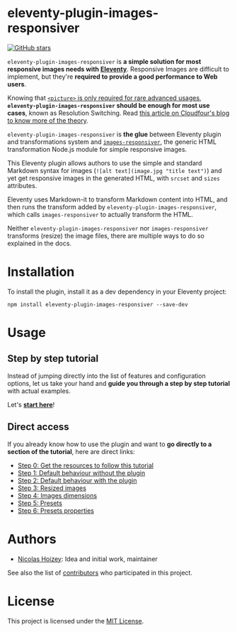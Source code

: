 # eleventy-plugin-images-responsiver

[![GitHub stars](https://img.shields.io/github/stars/nhoizey/images-responsiver.svg?style=social)](https://github.com/nhoizey/images-responsiver/stargazers)

`eleventy-plugin-images-responsiver` is **a simple solution for most responsive images needs with [Eleventy](https://www.11ty.dev/)**. Responsive Images are difficult to implement, but they're **required to provide a good performance to Web users**.

Knowing that [`<picture>` is only required for rare advanced usages](https://cloudfour.com/thinks/dont-use-picture-most-of-the-time/), **`eleventy-plugin-images-responsiver` should be enough for most use cases**, known as Resolution Switching. Read [this article on Cloudfour's blog to know more of the theory](https://cloudfour.com/thinks/responsive-images-the-simple-way/).

`eleventy-plugin-images-responsiver` is **the glue** between Eleventy plugin and transformations system and [`images-responsiver`](https://github.com/nhoizey/images-responsiver), the generic HTML transformation Node.js module for simple responsive images.

This Eleventy plugin allows authors to use the simple and standard Markdown syntax for images (`![alt text](image.jpg "title text")`) and yet get responsive images in the generated HTML, with `srcset` and `sizes` attributes.

Eleventy uses Markdown-it to transform Markdown content into HTML, and then runs the transform added by `eleventy-plugin-images-responsiver`, which calls `images-responsiver` to actually transform the HTML.

Neither `eleventy-plugin-images-responsiver` nor `images-responsiver` transforms (resize) the image files, there are multiple ways to do so explained in the docs.

# Installation

To install the plugin, install it as a dev dependency in your Eleventy project:

```
npm install eleventy-plugin-images-responsiver --save-dev
```

# Usage

## Step by step tutorial

Instead of jumping directly into the list of features and configuration options, let us take your hand and **guide you through a step by step tutorial** with actual examples.

Let's **[start here](tutorial/00-preparation/#readme)**!

## Direct access

If you already know how to use the plugin and want to **go directly to a section of the tutorial**, here are direct links:

- [Step 0: Get the resources to follow this tutorial](tutorial/00-preparation/#readme)
- [Step 1: Default behaviour without the plugin](tutorial/01-without-plugin/#readme)
- [Step 2: Default behaviour with the plugin](tutorial/02-with-plugin-default/#readme)
- [Step 3: Resized images](tutorial/03-resized-images/#readme)
- [Step 4: Images dimensions](tutorial/04-images-dimensions/#readme)
- [Step 5: Presets](tutorial/05-presets/#readme)
- [Step 6: Presets properties](tutorial/06-presets-properties/#readme)

# Authors

- [Nicolas Hoizey](https://github.com/nhoizey): Idea and initial work, maintainer

See also the list of [contributors](https://github.com/nhoizey/images-responsiver/contributors) who participated in this project.

# License

This project is licensed under the [MIT License](LICENSE.md).
